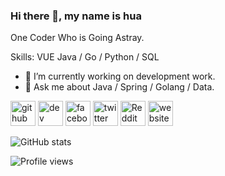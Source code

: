 <!--
![](https://komarev.com/ghpvc/?username=silloy&color=green)
**silloy/silloy** is a ✨ _special_ ✨ repository because its `README.md` (this file) appears on your GitHub profile.

Here are some ideas to get you started:

- 🔭 I’m currently working on ...
- 🌱 I’m currently learning ...
- 👯 I’m looking to collaborate on ...
- 🤔 I’m looking for help with ...
- 💬 Ask me about ...
- 📫 How to reach me: ...
- 😄 Pronouns: ...
- ⚡ Fun fact: ...

https://arturssmirnovs.github.io/github-profile-readme-generator/

-->


### Hi there 👋, my name is hua
One Coder Who is Going Astray.

Skills: VUE Java / Go / Python / SQL

- 🔭 I’m currently working on development work.
- 💬 Ask me about Java / Spring / Golang / Data.


[<img src='https://cdn.jsdelivr.net/npm/simple-icons@3.0.1/icons/github.svg' alt='github' height='40'>](https://github.com/silloy)  [<img src='https://cdn.jsdelivr.net/npm/simple-icons@3.0.1/icons/dev-dot-to.svg' alt='dev' height='40'>](https://dev.to/silloy)  [<img src='https://cdn.jsdelivr.net/npm/simple-icons@3.0.1/icons/facebook.svg' alt='facebook' height='40'>](https://www.facebook.com/silloy.me)  [<img src='https://cdn.jsdelivr.net/npm/simple-icons@3.0.1/icons/twitter.svg' alt='twitter' height='40'>](https://twitter.com/susilloy)  [<img src='https://cdn.jsdelivr.net/npm/simple-icons@3.0.1/icons/reddit.svg' alt='Reddit' height='40'>](https://www.reddit.com/user/Silloy09)  [<img src='https://cdn.jsdelivr.net/npm/simple-icons@3.0.1/icons/icloud.svg' alt='website' height='40'>](https://silloy.me)  

![GitHub stats](https://github-readme-stats.vercel.app/api?username=silloy&show_icons=true&theme=swift)  

![Profile views](https://gpvc.arturio.dev/silloy)  

